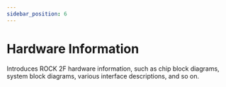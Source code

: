 ```yaml
---
sidebar_position: 6
---
```


# Hardware Information

Introduces ROCK 2F hardware information, such as chip block diagrams, system block diagrams, various interface descriptions, and so on.

<DocCardList />
